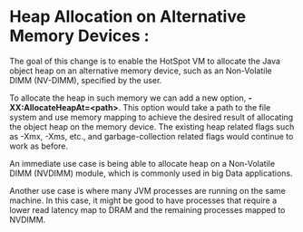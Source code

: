 # Heap Allocation on Alternative Memory Devices :

The goal of this change is to enable the HotSpot VM to allocate the Java object heap on an alternative memory device, such as an Non-Volatile DIMM (NV-DIMM), specified by the user.

To allocate the heap in such memory we can add a new option, **-XX:AllocateHeapAt=\<path>**. This option would take a path to the file system and use memory mapping to achieve the desired result of allocating the object heap on the memory device. The existing heap related flags such as -Xmx, -Xms, etc., and garbage-collection related flags would continue to work as before.

An immediate use case is being able to allocate heap on a Non-Volatile DIMM (NVDIMM) module, which is commonly used in big Data applications.

Another use case is where many JVM processes are running on the same machine. In this case, it might be good to have processes that require a lower read latency map to DRAM and the remaining processes mapped to NVDIMM.
